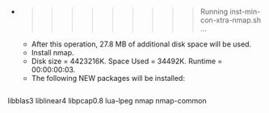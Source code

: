 * >>>>>>>>> Running inst-min-con-xtra-nmap.sh ...
  * After this operation, 27.8 MB of additional disk space will be used.
  * Install nmap.
  * Disk size = 4423216K. Space Used = 34492K. Runtime = 00:00:00:03.
  * The following NEW packages will be installed:
  ```bash
libblas3 liblinear4 libpcap0.8 lua-lpeg nmap
nmap-common
  ```
